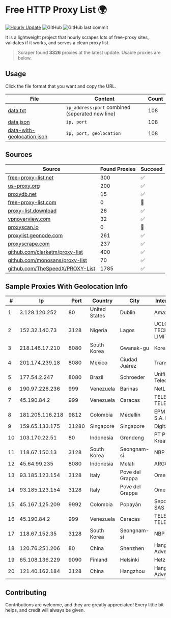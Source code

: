 
# Free HTTP Proxy List 🌍

[![Hourly Update](https://github.com/mertguvencli/http-proxy-list/actions/workflows/main.yml/badge.svg?branch=main)](https://github.com/mertguvencli/http-proxy-list/actions/workflows/main.yml)
![GitHub](https://img.shields.io/github/license/mertguvencli/http-proxy-list)
![GitHub last commit](https://img.shields.io/github/last-commit/mertguvencli/http-proxy-list)

It is a lightweight project that hourly scrapes lots of free-proxy sites, validates if it works, and serves a clean proxy list.


> Scraper found **3326** proxies at the latest update. Usable proxies are below.

## Usage

Click the file format that you want and copy the URL.


|File|Content|Count|
|----|-------|-----|
|[data.txt](https://raw.githubusercontent.com/mertguvencli/http-proxy-list/main/proxy-list/data.txt)|`ip_address:port` combined (seperated new line)|108|
|[data.json](https://raw.githubusercontent.com/mertguvencli/http-proxy-list/main/proxy-list/data.json)|`ip, port`|108|
|[data-with-geolocation.json](https://raw.githubusercontent.com/mertguvencli/http-proxy-list/main/proxy-list/data-with-geolocation.json)|`ip, port, geolocation`|108|

## Sources

|Source|Found Proxies|Succeed|
|------|-------------|-------|
|[free-proxy-list.net](https://free-proxy-list.net)|300|✅|
|[us-proxy.org](https://www.us-proxy.org)|200|✅|
|[proxydb.net](http://proxydb.net)|15|✅|
|[free-proxy-list.com](https://free-proxy-list.com/?page=&port=&type%5B%5D=http&type%5B%5D=https&up_time=0&search=Search)|0|🚫|
|[proxy-list.download](https://www.proxy-list.download/HTTP)|26|✅|
|[vpnoverview.com](https://vpnoverview.com/privacy/anonymous-browsing/free-proxy-servers)|32|✅|
|[proxyscan.io](https://www.proxyscan.io)|0|🚫|
|[proxylist.geonode.com](https://proxylist.geonode.com/api/proxy-list?limit=300&page=1&sort_by=lastChecked&sort_type=desc&protocols=http,https)|261|✅|
|[proxyscrape.com](https://api.proxyscrape.com/v2/?request=displayproxies&protocol=http&timeout=10000&country=all&ssl=all&anonymity=all)|237|✅|
|[github.com/clarketm/proxy-list](https://raw.githubusercontent.com/clarketm/proxy-list/master/proxy-list-raw.txt)|400|✅|
|[github.com/monosans/proxy-list](https://raw.githubusercontent.com/monosans/proxy-list/main/proxies/http.txt)|70|✅|
|[github.com/TheSpeedX/PROXY-List](https://raw.githubusercontent.com/TheSpeedX/PROXY-List/master/http.txt)|1785|✅|


## Sample Proxies With Geolocation Info

|#|Ip|Port|Country|City|Internet Service Provider|
|-|--|----|-------|----|-------------------------|
|1|3.128.120.252|80|United States|Dublin|Amazon.com, Inc.|
|2|152.32.140.73|3128|Nigeria|Lagos|UCLOUD INFORMATION TECHNOLOGY (HK) LIMITED|
|3|218.146.17.210|8080|South Korea|Gwanak-gu|Korea Telecom|
|4|201.174.239.18|8080|Mexico|Ciudad Juárez|Transtelco Inc|
|5|177.54.2.247|8080|Brazil|Schroeder|Unifique TelecomunicaÔÔes SA|
|6|190.97.226.236|999|Venezuela|Barinas|NetLink América C.A.|
|7|45.190.84.2|999|Venezuela|Caracas|TELECOM.CORPORATIVAS TELECORP, C.A|
|8|181.205.116.218|9812|Colombia|Medellín|EPM Telecomunicaciones S.A. E.S.P.|
|9|159.65.133.175|31280|Singapore|Singapore|DigitalOcean, LLC|
|10|103.170.22.51|80|Indonesia|Grendeng|PT Puskomedia Indonesia Kreatif|
|11|118.67.150.13|3128|South Korea|Seongnam-si|NBP|
|12|45.64.99.235|8080|Indonesia|Melati|ARGON|
|13|93.185.123.154|3128|Italy|Pove del Grappa|Omegacom S.R.L.S.|
|14|93.185.123.154|3128|Italy|Pove del Grappa|Omegacom S.R.L.S.|
|15|45.167.125.209|9992|Colombia|Popayán|Sepcom Comunicaciones SAS|
|16|45.190.84.2|999|Venezuela|Caracas|TELECOM.CORPORATIVAS TELECORP, C.A|
|17|118.67.152.35|3128|South Korea|Seongnam-si|NBP|
|18|120.76.251.206|80|China|Shenzhen|Hangzhou Alibaba Advertising Co|
|19|65.108.136.229|9090|Finland|Helsinki|Hetzner Online GmbH|
|20|121.40.162.184|3128|China|Hangzhou|Hangzhou Alibaba Advertising Co|



## Contributing

Contributions are welcome, and they are greatly appreciated! Every
little bit helps, and credit will always be given.


